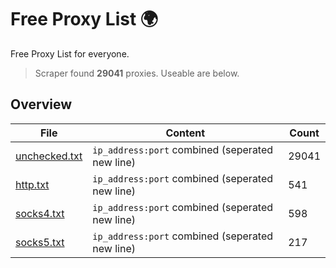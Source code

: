 
# Free Proxy List 🌍

Free Proxy List for everyone.
> Scraper found **29041** proxies. Useable are below.

## Overview

|File|Content|Count|
|----|-------|-----|
|[unchecked.txt](https://raw.githubusercontent.com/yemixzy/proxy-list/main/proxies/unchecked.txt)|`ip_address:port` combined (seperated new line)|29041|
|[http.txt](https://raw.githubusercontent.com/yemixzy/proxy-list/main/proxies/http.txt)|`ip_address:port` combined (seperated new line)|541|
|[socks4.txt](https://raw.githubusercontent.com/yemixzy/proxy-list/main/proxies/socks4.txt)|`ip_address:port` combined (seperated new line)|598|
|[socks5.txt](https://raw.githubusercontent.com/yemixzy/proxy-list/main/proxies/socks5.txt)|`ip_address:port` combined (seperated new line)|217|

